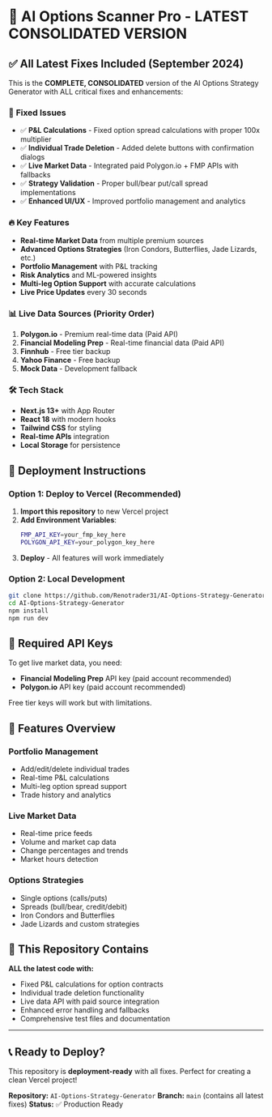 # 🚀 AI Options Scanner Pro - LATEST CONSOLIDATED VERSION

## ✅ **All Latest Fixes Included** (September 2024)

This is the **COMPLETE, CONSOLIDATED** version of the AI Options Strategy Generator with ALL critical fixes and enhancements:

### 🎯 **Fixed Issues**
- ✅ **P&L Calculations** - Fixed option spread calculations with proper 100x multiplier
- ✅ **Individual Trade Deletion** - Added delete buttons with confirmation dialogs  
- ✅ **Live Market Data** - Integrated paid Polygon.io + FMP APIs with fallbacks
- ✅ **Strategy Validation** - Proper bull/bear put/call spread implementations
- ✅ **Enhanced UI/UX** - Improved portfolio management and analytics

### 🔥 **Key Features**
- **Real-time Market Data** from multiple premium sources
- **Advanced Options Strategies** (Iron Condors, Butterflies, Jade Lizards, etc.)
- **Portfolio Management** with P&L tracking
- **Risk Analytics** and ML-powered insights
- **Multi-leg Option Support** with accurate calculations
- **Live Price Updates** every 30 seconds

### 📊 **Live Data Sources** (Priority Order)
1. **Polygon.io** - Premium real-time data (Paid API)
2. **Financial Modeling Prep** - Real-time financial data (Paid API)  
3. **Finnhub** - Free tier backup
4. **Yahoo Finance** - Free backup
5. **Mock Data** - Development fallback

### 🛠 **Tech Stack**
- **Next.js 13+** with App Router
- **React 18** with modern hooks
- **Tailwind CSS** for styling
- **Real-time APIs** integration
- **Local Storage** for persistence

## 🚀 **Deployment Instructions**

### Option 1: Deploy to Vercel (Recommended)
1. **Import this repository** to new Vercel project
2. **Add Environment Variables**:
   ```bash
   FMP_API_KEY=your_fmp_key_here
   POLYGON_API_KEY=your_polygon_key_here
   ```
3. **Deploy** - All features will work immediately

### Option 2: Local Development
```bash
git clone https://github.com/Renotrader31/AI-Options-Strategy-Generator.git
cd AI-Options-Strategy-Generator
npm install
npm run dev
```

## 🔑 **Required API Keys**

To get live market data, you need:
- **Financial Modeling Prep** API key (paid account recommended)
- **Polygon.io** API key (paid account recommended)

Free tier keys will work but with limitations.

## 📱 **Features Overview**

### Portfolio Management
- Add/edit/delete individual trades
- Real-time P&L calculations
- Multi-leg option spread support
- Trade history and analytics

### Live Market Data
- Real-time price feeds
- Volume and market cap data
- Change percentages and trends
- Market hours detection

### Options Strategies
- Single options (calls/puts)
- Spreads (bull/bear, credit/debit)
- Iron Condors and Butterflies
- Jade Lizards and custom strategies

## 🎯 **This Repository Contains**

**ALL the latest code with:**
- Fixed P&L calculations for option contracts
- Individual trade deletion functionality
- Live data API with paid source integration
- Enhanced error handling and fallbacks
- Comprehensive test files and documentation

---

## 📞 **Ready to Deploy?**

This repository is **deployment-ready** with all fixes. Perfect for creating a clean Vercel project!

**Repository:** `AI-Options-Strategy-Generator`
**Branch:** `main` (contains all latest fixes)
**Status:** ✅ Production Ready